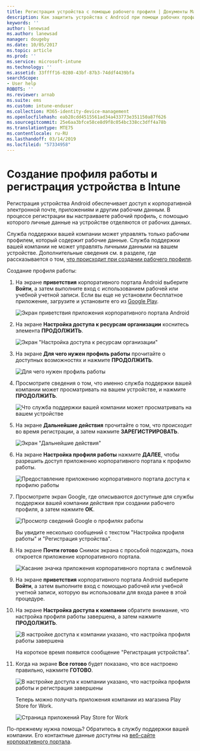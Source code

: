 ```yaml
---
title: Регистрация устройства с помощью рабочего профиля | Документы Майкрософт
description: Как защитить устройства с Android при помощи рабочих профилей.
keywords: ''
author: lenewsad
ms.author: lanewsad
manager: dougeby
ms.date: 10/05/2017
ms.topic: article
ms.prod: ''
ms.service: microsoft-intune
ms.technology: ''
ms.assetid: 33ffff16-0280-43bf-87b3-74ddf4439bfa
searchScope:
- User help
ROBOTS: ''
ms.reviewer: arnab
ms.suite: ems
ms.custom: intune-enduser
ms.collection: M365-identity-device-management
ms.openlocfilehash: eab28cdd4515561ad34a433773e351150a87f626
ms.sourcegitcommit: 25e6aa3bfce58ce8d9f8c054bc338cc3dff4a78b
ms.translationtype: MTE75
ms.contentlocale: ru-RU
ms.lasthandoff: 03/14/2019
ms.locfileid: "57334958"
---
```

# <a name="create-a-work-profile-and-enroll-your-device-in-intune"></a>Создание профиля работы и регистрация устройства в Intune

Регистрация устройства Android обеспечивает доступ к корпоративной электронной почте, приложениям и другим рабочим данным. В процессе регистрации вы настраиваете рабочий профиль, с помощью которого личные данные на устройстве отделяются от рабочих данных.

Служба поддержки вашей компании может управлять только рабочим профилем, который содержит рабочие данные. Служба поддержки вашей компании не может управлять личными данными на вашем устройстве. Дополнительные сведения см. в разделе, где рассказывается о том, [что происходит при создании рабочего профиля](what-happens-when-you-create-a-work-profile-android.md).

Создание профиля работы:

1.  На экране **приветствия** корпоративного портала Android выберите **Войти**, а затем выполните вход с использованием рабочей или учебной учетной записи. Если вы еще не установили бесплатное приложение, загрузите и установите его из [Google Play](https://play.google.com/store/apps/details?id=com.microsoft.windowsintune.companyportal).

    ![Экран приветствия приложения корпоративного портала Android](./media/and-enroll-0-welcome-screen.png)

2. На экране **Настройка доступа к ресурсам организации** коснитесь элемента **ПРОДОЛЖИТЬ**.

    ![Экран "Настройка доступа к ресурсам организации"](/intune/media/android_cp_enroll_01_1709_new.png)

3.  На экране **Для чего нужен профиль работы** прочитайте о доступных возможностях и нажмите **ПРОДОЛЖИТЬ**.

    ![Для чего нужен профиль работы](./media/andr-afw-why-create-a-work-profile.png)

4.  Просмотрите сведения о том, что именно служба поддержки вашей компании может просматривать на вашем устройстве, и нажмите **ПРОДОЛЖИТЬ**.

    ![Что служба поддержки вашей компании может просматривать на вашем устройстве](/intune/media/android_cp_enroll_02_after_1710.png)

5.  На экране **Дальнейшие действия** прочитайте о том, что происходит во время регистрации, а затем нажмите **ЗАРЕГИСТРИРОВАТЬ**.

    ![Экран "Дальнейшие действия"](/intune/media/android_work_cp_enroll_03_after_1710.png)

6. На экране **Настройка профиля работы** нажмите **ДАЛЕЕ**, чтобы разрешить доступ приложению корпоративного портала к профилю работы.

    ![Предоставление приложению корпоративного портала доступа к профилю работы](./media/andr-afw-tap-next-to-set-up-work-profile.png)

7. Просмотрите экран Google, где описываются доступные для службы поддержки вашей компании действия при создании рабочего профиля, а затем нажмите **ОК**.

    ![Просмотр сведений Google о профилях работы](./media/andr-afw-google-screen-what-it-can-do.png)

    Вы увидите несколько сообщений с текстом "Настройка профиля работы" и "Регистрация устройства".

8. На экране **Почти готово** Снимок экрана с просьбой подождать, пока откроется приложение корпоративного портала.

    ![Касание значка приложения корпоративного портала с эмблемой](./media/andr-afw-tap-work-badged-company-portal-icon2.png)

9. На экране **приветствия** корпоративного портала Android выберите **Войти**, а затем выполните вход с помощью рабочей или учебной учетной записи, которую вы использовали для входа ранее в этой процедуре.

10. На экране **Настройка доступа к компании** обратите внимание, что настройка профиля работы завершена, а затем нажмите **ПРОДОЛЖИТЬ**.

    ![В настройке доступа к компании указано, что настройка профиля работы завершена](./media/andr-afw-work-profile-now-set-up.png)

    На короткое время появится сообщение "Регистрация устройства".

11. Когда на экране **Все готово** будет показано, что все настроено правильно, нажмите **ГОТОВО**.

    ![В настройке доступа к компании указано, что настройка профиля работы и регистрация завершены](/intune/media/android_work_cp_enroll_04_after_1710.png)

    Теперь можно получать приложения компании из магазина Play Store for Work.

    ![Страница приложений Play Store for Work](./media/andr-afw-tap-work-play-store-icon.png)

По-прежнему нужна помощь? Обратитесь в службу поддержки вашей компании. Его контактные данные доступны на [веб-сайте корпоративного портала](https://go.microsoft.com/fwlink/?linkid=2010980).
